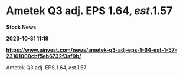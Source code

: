 # Ametek Q3 adj. EPS $1.64, est.$1.57
**Stock News**

**2023-10-31 11:19**

**https://www.ainvest.com/news/ametek-q3-adj-eps-1-64-est-1-57-23101000cbf5eb6732f3af0b/**

Ametek Q3 adj. EPS $1.64, est.$1.57